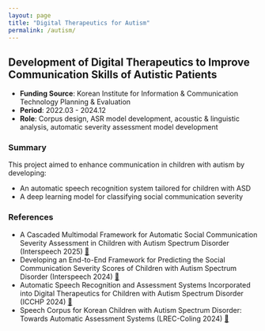 ```yaml
---
layout: page
title: "Digital Therapeutics for Autism"
permalink: /autism/
---
```


## Development of Digital Therapeutics to Improve Communication Skills of Autistic Patients

- **Funding Source**: Korean Institute for Information & Communication Technology Planning & Evaluation  
- **Period**: 2022.03 - 2024.12  
- **Role**: Corpus design, ASR model development, acoustic & linguistic analysis, automatic severity assessment model development

### Summary

This project aimed to enhance communication in children with autism by developing:
- An automatic speech recognition system tailored for children with ASD
- A deep learning model for classifying social communication severity

### References
<ul>
  <li>
    A Cascaded Multimodal Framework for Automatic Social Communication Severity Assessment in Children with Autism Spectrum Disorder (Interspeech 2025)
    <a href="/assets/pdfs/2025_interspeech_asd.pdf" target="_blank">🔗</a>
  </li>
  <li>
    Developing an End-to-End Framework for Predicting the Social Communication Severity Scores of Children with Autism Spectrum Disorder (Interspeech 2024)
    <a href="/assets/pdfs/2024_interspeech.pdf" target="_blank">🔗</a>
  </li>
  <li>
    Automatic Speech Recognition and Assessment Systems Incorporated into Digital Therapeutics for Children with Autism Spectrum Disorder (ICCHP 2024)
    <a href="/assets/pdfs/2024_icchp.pdf" target="_blank">🔗</a>
  </li>
  <li>
    Speech Corpus for Korean Children with Autism Spectrum Disorder: Towards Automatic Assessment Systems (LREC-Coling 2024)
    <a href="/assets/pdfs/2024_lrec.pdf" target="_blank">🔗</a>
  </li>
</ul>
